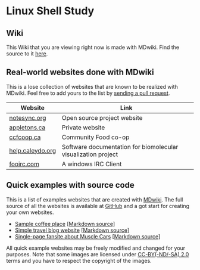 Linux Shell Study
========================

Wiki
----

This Wiki that you are viewing right now is made with MDwiki. Find the source to it [here][mdwikisrc].

  [mdwikisrc]: https://github.com/QuectelWB/mdwiki/tree/gh-pages
  [wiki]: http://mdwiki.info/


Real-world websites done with MDwiki
---------------

This is a lose collection of websites that are known to be realized with MDwiki. Feel free to add yours to the list by [sending a pull request][mdwikisrc].

 Website | Link
----     | -----
[notesync.org](http://www.notesync.org)      |   Open source project website
[appletons.ca](http://www.appletons.ca)      | Private website
[ccfcoop.ca](http://ccfcoop.ca/)             | Community Food co-op
[help.caleydo.org](http://help.caleydo.org/) | Software documentation for biomolecular visualization project
[fooirc.com](http://fooirc.com/)             | A windows IRC Client

[mdwikisrc]: https://github.com/QuectelWB/mdwiki/tree/gh-pages


Quick examples with source code
---------------

This is a list of examples websites that are created with [MDwiki]. The full source of all the websites is available at [GitHub][githubrepo] and a got start for creating your own websites.

* [Sample coffee place](http://QuectelWB.github.io/mdwiki-examples/cafe/) [[Markdown source]][cafe]
* [Simple travel blog website](http://QuectelWB.github.io/mdwiki-examples/travel_blog/) [[Markdown source]][travelblog]
* [Single-page fansite about Muscle Cars](http://QuectelWB.github.io/mdwiki-examples/muscle_cars/) [[Markdown source]][musclecars]

All quick example websites may be freely modified and changed for your purposes. Note that some images are licensed under [CC-BY(-ND/-SA) 2.0][cc] terms and you have to respect the copyright of the images.

[cc]: http://creativecommons.org/licenses/
[MDwiki]: http://www.mdwiki.info
[githubrepo]: http://github.com/QuectelWB/mdwiki-examples/
[cafe]: https://github.com/QuectelWB/mdwiki-examples/tree/gh-pages/cafe
[musclecars]: https://github.com/QuectelWB/mdwiki-examples/tree/gh-pages/muscle_cars
[travelblog]: https://github.com/QuectelWB/mdwiki-examples/tree/gh-pages/travel_blog

